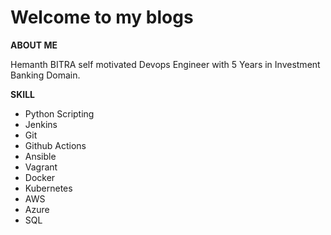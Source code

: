 # Welcome to my blogs

__ABOUT ME__

Hemanth BITRA self motivated Devops Engineer with 5 Years in Investment Banking Domain.

__SKILL__

- Python Scripting
- Jenkins
- Git
- Github Actions
- Ansible
- Vagrant
- Docker
- Kubernetes
- AWS
- Azure
- SQL


